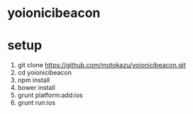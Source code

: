 yoionicibeacon
==============

# setup
1. git clone https://github.com/motokazu/yoionicibeacon.git
2. cd yoionicibeacon
3. npm install
4. bower install
5. grunt platform:add:ios
6. grunt run:ios
